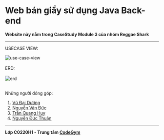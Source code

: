 # Web bán giầy sử dụng Java Back-end
**Website này nằm trong CaseStudy Module 3 của nhóm Reggae Shark**
<hr>

USECASE VIEW:

<img style="margin: 0 auto" src="https://iili.io/JG3O8X.png" alt="use-case-view">
<br>
<br>
ERD:
<br>
<br>
<img style="margin: 0 auto" alt="erd" src="https://iili.io/JXPXEu.png">
<br>
<br>

Những người đóng góp:
1. [Vũ Đại Dương](https://github.com/VuDaiDuong-c0220h1)
2. [Nguyễn Văn Đức](https://github.com/vanduc2514)
3. [Trần Quang Huy](https://github.com/huyfr)
4. [Nguyễn Đức Thuận](https://github.com/q324)

<hr>

**Lớp C0220H1 - Trung tâm [CodeGym](https://codegym.vn/)**
